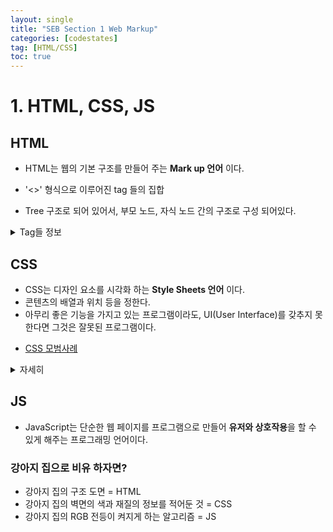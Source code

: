 ```yaml
---
layout: single
title: "SEB Section 1 Web Markup"
categories: [codestates]
tag: [HTML/CSS]
toc: true
---
```


# 1. HTML, CSS, JS

## HTML

- HTML는 웹의 기본 구조를 만들어 주는 **Mark up 언어** 이다.

- '<>' 형식으로 이루어진 tag 들의 집합
- Tree 구조로 되어 있어서, 부모 노드, 자식 노드 간의 구조로 구성 되어있다.

<details>
    <summary>Tag들 정보</summary>
<div markdown="1">
    - Tag들 중에는 두 분류로 'Inline tag'와 'Block tag'로 나누어 진다.
    - 화면 출력 성질이 다르기 때문에 나누어서 살펴 보겠다.

    1. Inline Tag
      - 자신의 내용과 앞 뒤 Tag의 내용을 같은 라인에 출력하는 태그.
      - 구성요소 역할을 한다.
      - 내용물의 크기가 Tag의 영역이 된다.

      ex) <span>, <button>, <em>, <img>, <input>, <label>, <textarea> 등등 이 있다.

    2. Block Tag
      - 자신의 내용과 앞 뒤 태그의 내용을 다른 라인에 출력하는 태그.
      - 자신의 내용만으로 한 라인을 독점해서 출력하는 태그.
      - 영역(구조)를 만들 때 사용.
      - 내용물의 크기와 상관 없이 너비는 항상 100%, 높이는 내용물 크기에 맞춰 변화.

      ex) <div>, <audio>, <form>, <footer>, <h1 ~ h6>, <header>, <hr>, <ol>, <p>
          <section>, <table>, <ul> 등등 있다.

</div>
</details>

## CSS

- CSS는 디자인 요소를 시각화 하는 **Style Sheets 언어** 이다.
- 콘텐츠의 배열과 위치 등을 정한다.
- 아무리 좋은 기능을 가지고 있는 프로그램이라도, UI(User Interface)를 갖추지 못한다면 그것은 잘못된 프로그램이다.

* [CSS 모범사례](https://medium.com/actualize-network/modern-css-explained-for-dinosaurs-5226febe3525)

<details>
<summary>자세히</summary>
<div markdown="1">
    - html 파일에 css를 입히고 싶으면 <link rel="", href="css 파일 이름"> 으로 할 수 있다.
    - 콘텐츠의 섹션을 나누는 태그들에게 css를 입힐 수 있다. ex) <body>, <head>, <main>
    - 태그에 지정한 id와 class를 통해 css를 입힐 수 있다.
      ⭐️ Id 와 class의 차이
        - Id
          * 한 문서에 단 하나의 요소에만 사용한다.
          * 특정 요소에 이름을 붙이는데 사용한다.
          * 특정 id에 css를 입힐때, '#id이름' 을 사용한다.

        - Class
          * 동일한 값을 갖는 요소가 많다.
          * 스타일의 분류에 사용한다.
          * 특정 class에 css를 입힐때, '.class이름' 을 사용한다.

</div>
</details>

## JS

- JavaScript는 단순한 웹 페이지를 프로그램으로 만들어 **유저와 상호작용**을 할 수 있게 해주는 프로그래밍 언어이다.

### 강아지 집으로 비유 하자면?

- 강아지 집의 구조 도면 = HTML
- 강아지 집의 벽면의 색과 재질의 정보를 적어둔 것 = CSS
- 강아지 집의 RGB 전등이 켜지게 하는 알고리즘 = JS
